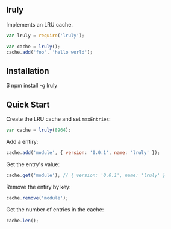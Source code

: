 lruly
-----

  Implements an LRU cache.

```js
var lruly = require('lruly');

var cache = lruly();
cache.add('foo', 'hello world');
```

## Installation

  $ npm install -g lruly

## Quick Start

  Create the LRU cache and set `maxEntries`:

```js
var cache = lruly(8964);
```

  Add a entiry:

```js
cache.add('module', { version: '0.0.1', name: 'lruly' });
```

  Get the entry's value:

```js
cache.get('module'); // { version: '0.0.1', name: 'lruly' }
```

  Remove the entiry by key:

```js
cache.remove('module');
```

  Get the number of entries in the cache:

```js
cache.len();
```
